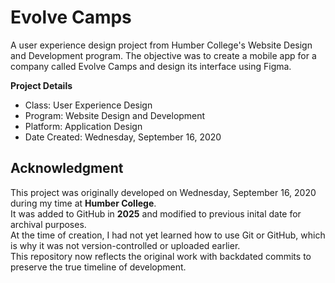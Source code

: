 # Evolve Camps

A user experience design project from Humber College's Website Design and Development program. The objective was to create a mobile app for a company called Evolve Camps and design its interface using Figma.

**Project Details**

- Class: User Experience Design
- Program: Website Design and Development
- Platform: Application Design
- Date Created: Wednesday, September 16, 2020


## Acknowledgment

This project was originally developed on Wednesday, September 16, 2020 during my time at **Humber College**.  
It was added to GitHub in **2025** and modified to previous inital date for archival purposes.  
At the time of creation, I had not yet learned how to use Git or GitHub, which is why it was not version-controlled or uploaded earlier.  
This repository now reflects the original work with backdated commits to preserve the true timeline of development.
